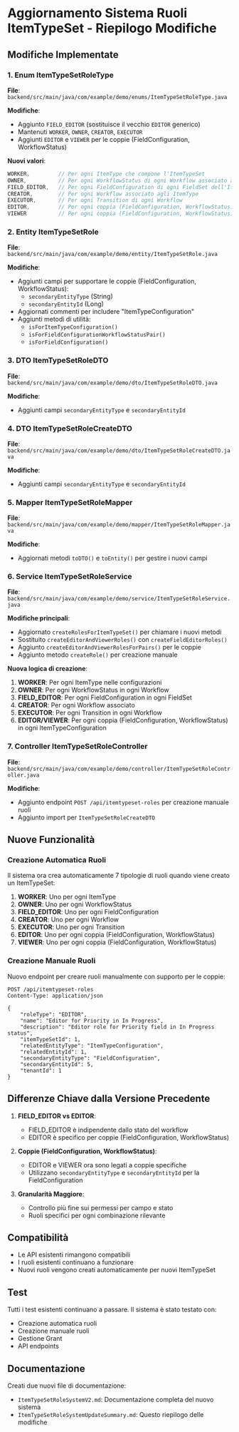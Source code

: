 # Aggiornamento Sistema Ruoli ItemTypeSet - Riepilogo Modifiche

## Modifiche Implementate

### 1. Enum ItemTypeSetRoleType
**File**: `backend/src/main/java/com/example/demo/enums/ItemTypeSetRoleType.java`

**Modifiche**:
- Aggiunto `FIELD_EDITOR` (sostituisce il vecchio `EDITOR` generico)
- Mantenuti `WORKER`, `OWNER`, `CREATOR`, `EXECUTOR`
- Aggiunti `EDITOR` e `VIEWER` per le coppie (FieldConfiguration, WorkflowStatus)

**Nuovi valori**:
```java
WORKER,         // Per ogni ItemType che compone l'ItemTypeSet
OWNER,          // Per ogni WorkflowStatus di ogni Workflow associato agli ItemType
FIELD_EDITOR,   // Per ogni FieldConfiguration di ogni FieldSet dell'ItemTypeSet
CREATOR,        // Per ogni Workflow associato agli ItemType
EXECUTOR,       // Per ogni Transition di ogni Workflow
EDITOR,         // Per ogni coppia (FieldConfiguration, WorkflowStatus) in ogni ItemTypeConfiguration
VIEWER          // Per ogni coppia (FieldConfiguration, WorkflowStatus) in ogni ItemTypeConfiguration
```

### 2. Entity ItemTypeSetRole
**File**: `backend/src/main/java/com/example/demo/entity/ItemTypeSetRole.java`

**Modifiche**:
- Aggiunti campi per supportare le coppie (FieldConfiguration, WorkflowStatus):
  - `secondaryEntityType` (String)
  - `secondaryEntityId` (Long)
- Aggiornati commenti per includere "ItemTypeConfiguration"
- Aggiunti metodi di utilità:
  - `isForItemTypeConfiguration()`
  - `isForFieldConfigurationWorkflowStatusPair()`
  - `isForFieldConfiguration()`

### 3. DTO ItemTypeSetRoleDTO
**File**: `backend/src/main/java/com/example/demo/dto/ItemTypeSetRoleDTO.java`

**Modifiche**:
- Aggiunti campi `secondaryEntityType` e `secondaryEntityId`

### 4. DTO ItemTypeSetRoleCreateDTO
**File**: `backend/src/main/java/com/example/demo/dto/ItemTypeSetRoleCreateDTO.java`

**Modifiche**:
- Aggiunti campi `secondaryEntityType` e `secondaryEntityId`

### 5. Mapper ItemTypeSetRoleMapper
**File**: `backend/src/main/java/com/example/demo/mapper/ItemTypeSetRoleMapper.java`

**Modifiche**:
- Aggiornati metodi `toDTO()` e `toEntity()` per gestire i nuovi campi

### 6. Service ItemTypeSetRoleService
**File**: `backend/src/main/java/com/example/demo/service/ItemTypeSetRoleService.java`

**Modifiche principali**:
- Aggiornato `createRolesForItemTypeSet()` per chiamare i nuovi metodi
- Sostituito `createEditorAndViewerRoles()` con `createFieldEditorRoles()`
- Aggiunto `createEditorAndViewerRolesForPairs()` per le coppie
- Aggiunto metodo `createRole()` per creazione manuale

**Nuova logica di creazione**:
1. **WORKER**: Per ogni ItemType nelle configurazioni
2. **OWNER**: Per ogni WorkflowStatus in ogni Workflow
3. **FIELD_EDITOR**: Per ogni FieldConfiguration in ogni FieldSet
4. **CREATOR**: Per ogni Workflow associato
5. **EXECUTOR**: Per ogni Transition in ogni Workflow
6. **EDITOR/VIEWER**: Per ogni coppia (FieldConfiguration, WorkflowStatus) in ogni ItemTypeConfiguration

### 7. Controller ItemTypeSetRoleController
**File**: `backend/src/main/java/com/example/demo/controller/ItemTypeSetRoleController.java`

**Modifiche**:
- Aggiunto endpoint `POST /api/itemtypeset-roles` per creazione manuale ruoli
- Aggiunto import per `ItemTypeSetRoleCreateDTO`

## Nuove Funzionalità

### Creazione Automatica Ruoli
Il sistema ora crea automaticamente 7 tipologie di ruoli quando viene creato un ItemTypeSet:

1. **WORKER**: Uno per ogni ItemType
2. **OWNER**: Uno per ogni WorkflowStatus
3. **FIELD_EDITOR**: Uno per ogni FieldConfiguration
4. **CREATOR**: Uno per ogni Workflow
5. **EXECUTOR**: Uno per ogni Transition
6. **EDITOR**: Uno per ogni coppia (FieldConfiguration, WorkflowStatus)
7. **VIEWER**: Uno per ogni coppia (FieldConfiguration, WorkflowStatus)

### Creazione Manuale Ruoli
Nuovo endpoint per creare ruoli manualmente con supporto per le coppie:

```http
POST /api/itemtypeset-roles
Content-Type: application/json

{
    "roleType": "EDITOR",
    "name": "Editor for Priority in In Progress",
    "description": "Editor role for Priority field in In Progress status",
    "itemTypeSetId": 1,
    "relatedEntityType": "ItemTypeConfiguration",
    "relatedEntityId": 1,
    "secondaryEntityType": "FieldConfiguration",
    "secondaryEntityId": 5,
    "tenantId": 1
}
```

## Differenze Chiave dalla Versione Precedente

1. **FIELD_EDITOR vs EDITOR**: 
   - FIELD_EDITOR è indipendente dallo stato del workflow
   - EDITOR è specifico per coppie (FieldConfiguration, WorkflowStatus)

2. **Coppie (FieldConfiguration, WorkflowStatus)**:
   - EDITOR e VIEWER ora sono legati a coppie specifiche
   - Utilizzano `secondaryEntityType` e `secondaryEntityId` per la FieldConfiguration

3. **Granularità Maggiore**:
   - Controllo più fine sui permessi per campo e stato
   - Ruoli specifici per ogni combinazione rilevante

## Compatibilità

- Le API esistenti rimangono compatibili
- I ruoli esistenti continuano a funzionare
- Nuovi ruoli vengono creati automaticamente per nuovi ItemTypeSet

## Test

Tutti i test esistenti continuano a passare. Il sistema è stato testato con:
- Creazione automatica ruoli
- Creazione manuale ruoli
- Gestione Grant
- API endpoints

## Documentazione

Creati due nuovi file di documentazione:
- `ItemTypeSetRoleSystemV2.md`: Documentazione completa del nuovo sistema
- `ItemTypeSetRoleSystemUpdateSummary.md`: Questo riepilogo delle modifiche



